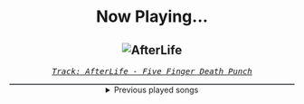 <div align="center"> 
<h1>Now Playing...</h1>

![AfterLife](https://i.scdn.co/image/ab67616d00001e022876e0647769b340d08d9b99)
--
_<samp><a href="https://open.spotify.com/track/40gGeC397vLmz4eETZDSrG">Track: AfterLife - Five Finger Death Punch</a></samp>_

<div style="border: 1px #4B5054 solid"></div>
<details>
  <summary>
    Previous played songs
  </summary>
  <table>
    <thead>
      <tr>
        <th>
          Artist
        </th>
        <th>
          Song
        </th>
        <th>
          Link
        </th>
      </tr>
    </thead>
    <tbody>
      <tr><td>Five Finger Death Punch</td><td>AfterLife</td><td><a href="https://open.spotify.com/track/40gGeC397vLmz4eETZDSrG">https://open.spotify.com/track/40gGeC397vLmz4eETZDSrG</a></td></tr><tr><td>Dynazty</td><td>Heartless Madness</td><td><a href="https://open.spotify.com/track/4QaxyJsbo5AR3bnEB7ko8h">https://open.spotify.com/track/4QaxyJsbo5AR3bnEB7ko8h</a></td></tr><tr><td>Drowning Pool</td><td>Bodies</td><td><a href="https://open.spotify.com/track/7CpbhqKUedOIrcvc94p60Y">https://open.spotify.com/track/7CpbhqKUedOIrcvc94p60Y</a></td></tr><tr><td>I Prevail</td><td>There’s Fear In Letting Go</td><td><a href="https://open.spotify.com/track/2OYtcqflvzQwh3cMPmTHs4">https://open.spotify.com/track/2OYtcqflvzQwh3cMPmTHs4</a></td></tr><tr><td>Bad Omens</td><td>ARTIFICIAL SUICIDE</td><td><a href="https://open.spotify.com/track/2Qv8xJzenocwXyGlMU5PaC">https://open.spotify.com/track/2Qv8xJzenocwXyGlMU5PaC</a></td></tr><tr><td>Dope</td><td>My Funeral</td><td><a href="https://open.spotify.com/track/6JEgyvjdGb4CYzcCh6fssP">https://open.spotify.com/track/6JEgyvjdGb4CYzcCh6fssP</a></td></tr><tr><td>Citizen Soldier</td><td>Golden Weather</td><td><a href="https://open.spotify.com/track/59k1CUmAjgDoYfHRBjeHa2">https://open.spotify.com/track/59k1CUmAjgDoYfHRBjeHa2</a></td></tr><tr><td>Caleb Hyles</td><td>Everything Goes On</td><td><a href="https://open.spotify.com/track/3lQ3quU5yfgdEVBEPNDoln">https://open.spotify.com/track/3lQ3quU5yfgdEVBEPNDoln</a></td></tr><tr><td>Insomnium</td><td>Lilian</td><td><a href="https://open.spotify.com/track/7FD6K4FF2FqgC7paeNwFxu">https://open.spotify.com/track/7FD6K4FF2FqgC7paeNwFxu</a></td></tr><tr><td>Flannan</td><td>New Day</td><td><a href="https://open.spotify.com/track/2yHncP1tBTuxHPawIcmLrA">https://open.spotify.com/track/2yHncP1tBTuxHPawIcmLrA</a></td></tr><tr><td>Too Close To Touch</td><td>Sympathy</td><td><a href="https://open.spotify.com/track/1s4Nc5XFspnFHEHLv92gak">https://open.spotify.com/track/1s4Nc5XFspnFHEHLv92gak</a></td></tr><tr><td>Too Close To Touch</td><td>Sympathy</td><td><a href="https://open.spotify.com/track/1s4Nc5XFspnFHEHLv92gak">https://open.spotify.com/track/1s4Nc5XFspnFHEHLv92gak</a></td></tr><tr><td>Too Close To Touch</td><td>Sympathy</td><td><a href="https://open.spotify.com/track/1s4Nc5XFspnFHEHLv92gak">https://open.spotify.com/track/1s4Nc5XFspnFHEHLv92gak</a></td></tr><tr><td>Too Close To Touch</td><td>Sympathy</td><td><a href="https://open.spotify.com/track/1s4Nc5XFspnFHEHLv92gak">https://open.spotify.com/track/1s4Nc5XFspnFHEHLv92gak</a></td></tr><tr><td>Our Last Night</td><td>Unholy</td><td><a href="https://open.spotify.com/track/1QposYqMrnrYKWRUqQT1WW">https://open.spotify.com/track/1QposYqMrnrYKWRUqQT1WW</a></td></tr><tr><td>AILEE</td><td>Room Shaker</td><td><a href="https://open.spotify.com/track/4lt4QTuoYOEEOhrNDZJ1o8">https://open.spotify.com/track/4lt4QTuoYOEEOhrNDZJ1o8</a></td></tr><tr><td>Moon Byul</td><td>Eclipse</td><td><a href="https://open.spotify.com/track/07H4GUtSu2IWIgrpC99zJf">https://open.spotify.com/track/07H4GUtSu2IWIgrpC99zJf</a></td></tr><tr><td>(G)I-DLE</td><td>Senorita</td><td><a href="https://open.spotify.com/track/0q6boCcLaWYPIy2vOsksFg">https://open.spotify.com/track/0q6boCcLaWYPIy2vOsksFg</a></td></tr><tr><td>Dreamcatcher</td><td>Break The Wall</td><td><a href="https://open.spotify.com/track/6JwdtdGwxtPGbhYnsv9jsj">https://open.spotify.com/track/6JwdtdGwxtPGbhYnsv9jsj</a></td></tr><tr><td>GIANT PINK</td><td>Mirror Mirror</td><td><a href="https://open.spotify.com/track/2J8DmAA6QON4rhKS12sdvf">https://open.spotify.com/track/2J8DmAA6QON4rhKS12sdvf</a></td></tr>
    </tbody>
  </table>
</details>

</div>
